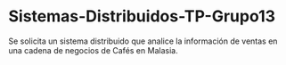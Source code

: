 # Sistemas-Distribuidos-TP-Grupo13
Se solicita un sistema distribuido que analice la información de ventas en una cadena de negocios de Cafés en Malasia. 
